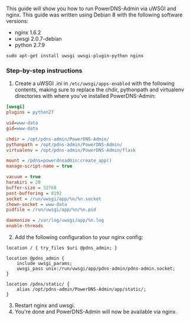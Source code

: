 This guide will show you how to run PowerDNS-Admin via uWSGI and nginx. This guide was written using Debian 8 with the following software versions:
- nginx 1.6.2
- uwsgi 2.0.7-debian
- python 2.7.9

`sudo apt-get install uwsgi uwsgi-plugin-python nginx`

### Step-by-step instructions
1. Create a uWSGI .ini in `/etc/uwsgi/apps-enabled` with the following contents, making sure to replace the chdir, pythonpath and virtualenv directories with where you've installed PowerDNS-Admin:
 ```ini
 [uwsgi]
 plugins = python27
 
 uid=www-data
 gid=www-data
 
 chdir = /opt/pdns-admin/PowerDNS-Admin/
 pythonpath = /opt/pdns-admin/PowerDNS-Admin/
 virtualenv = /opt/pdns-admin/PowerDNS-Admin/flask 
 
 mount = /pdns=powerdnsadmin:create_app()
 manage-script-name = true
 
 vacuum = true
 harakiri = 20
 buffer-size = 32768
 post-buffering = 8192
 socket = /run/uwsgi/app/%n/%n.socket
 chown-socket = www-data
 pidfile = /run/uwsgi/app/%n/%n.pid 
 
 daemonize = /var/log/uwsgi/app/%n.log
 enable-threads
 ```
2. Add the following configuration to your nginx config:
 ```nginx
 location / { try_files $uri @pdns_admin; } 

 location @pdns_admin {
     include uwsgi_params;
     uwsgi_pass unix:/run/uwsgi/app/pdns-admin/pdns-admin.socket;
 }

 location /pdns/static/ {
     alias /opt/pdns-admin/PowerDNS-Admin/app/static/;
 }
 ```
3. Restart nginx and uwsgi.
4. You're done and PowerDNS-Admin will now be available via nginx.
